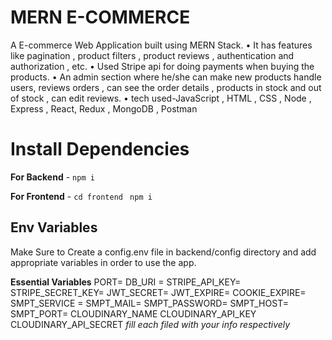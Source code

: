 # MERN E-COMMERCE 

 A E-commerce Web Application built using MERN Stack.
• It has features like pagination , product filters , product
reviews , authentication and authorization , etc.
• Used Stripe api for doing payments when buying the
products.
• An admin section where he/she can make new products
handle users, reviews orders , can see the order details ,
products in stock and out of stock , can edit reviews.
• tech used-JavaScript , HTML , CSS , Node , Express ,
React, Redux , MongoDB , Postman

# Install Dependencies

**For Backend** - `npm i`

**For Frontend** - `cd frontend` ` npm i`

## Env Variables

Make Sure to Create a config.env file in backend/config directory and add appropriate variables in order to use the app.

**Essential Variables**
PORT=
DB_URI =
STRIPE_API_KEY=
STRIPE_SECRET_KEY=
JWT_SECRET=
JWT_EXPIRE=
COOKIE_EXPIRE=
SMPT_SERVICE =
SMPT_MAIL=
SMPT_PASSWORD=
SMPT_HOST=
SMPT_PORT=
CLOUDINARY_NAME
CLOUDINARY_API_KEY
CLOUDINARY_API_SECRET
_fill each filed with your info respectively_
